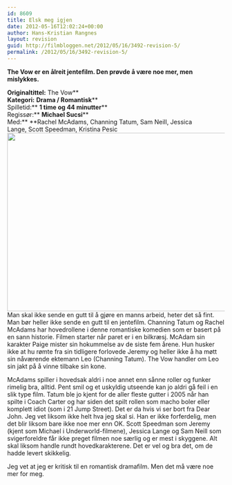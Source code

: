 ```yaml
---
id: 8609
title: Elsk meg igjen
date: 2012-05-16T12:02:24+00:00
author: Hans-Kristian Rangnes
layout: revision
guid: http://filmbloggen.net/2012/05/16/3492-revision-5/
permalink: /2012/05/16/3492-revision-5/
---
```

**The Vow er en ålreit jentefilm. Den prøvde å være noe mer, men mislykkes.<!--more-->**

**Originaltittel:** The Vow**  
**Kategori:** **Drama / Romantisk****  
Spilletid:** **1 time og 44 minutter****  
Regissør:** **Michael Sucsi****  
Med:** **Rachel McAdams, Channing Tatum, Sam Neill, Jessica Lange, Scott Speedman, Kristina Pesic  
<a href="http://filmbloggen.net/2012/05/16/elsk-meg-igjen/a%c2%84lska-mig-igen/" rel="attachment wp-att-3502"><img class="alignnone size-large wp-image-3502" src="http://filmbloggen.net/wp-content/uploads//2012/05/the-vow-620x413.jpg" alt="" width="620" height="413" /></a>  
Man skal ikke sende en gutt til å gjøre en manns arbeid, heter det så fint. Man bør heller ikke sende en gutt til en jentefilm. Channing Tatum og Rachel McAdams har hovedrollene i denne romantiske komedien som er basert på en sann historie. Filmen starter når paret er i en bilkræsj. McAdam sin karakter Paige mister sin hokummelse av de siste fem årene. Hun husker ikke at hu rømte fra sin tidligere forlovede Jeremy og heller ikke å ha møtt sin nåværende ektemann Leo (Channing Tatum). The Vow handler om Leo sin jakt på å vinne tilbake sin kone.

McAdams spiller i hovedsak aldri i noe annet enn sånne roller og funker rimelig bra, alltid. Pent smil og et uskyldig utseende kan jo aldri gå feil i en slik type film. Tatum ble jo kjent for de aller fleste gutter i 2005 når han spilte i Coach Carter og har siden det spilt rollen som macho boler eller komplett idiot (som i 21 Jump Street). Det er da hvis vi ser bort fra Dear John. Jeg vet liksom ikke helt hva jeg skal si. Han er ikke forferdelig, men det blir liksom bare ikke noe mer enn OK. Scott Speedman som Jeremy (kjent som Michael i Underworld-filmene), Jessica Lange og Sam Neill som svigerforeldre får ikke preget filmen noe særlig og er mest i skyggene. Alt skal liksom handle rundt hovedkarakterene. Det er vel og bra det, om de hadde levert skikkelig.

Jeg vet at jeg er kritisk til en romantisk dramafilm. Men det må være noe mer for meg.